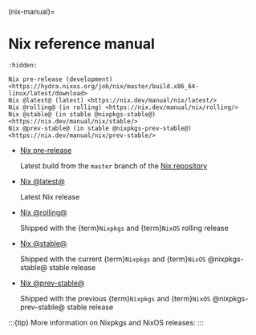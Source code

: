 (nix-manual)=
# Nix reference manual

<!--
This page is pre-processed before rendering with Sphinx. For details:

    grep -n nix-manual.md default.nix
-->

```{toctree}
:hidden:

Nix pre-release (development) <https://hydra.nixos.org/job/nix/master/build.x86_64-linux/latest/download>
Nix @latest@ (latest) <https://nix.dev/manual/nix/latest/>
Nix @rolling@ (in rolling) <https://nix.dev/manual/nix/rolling/>
Nix @stable@ (in stable @nixpkgs-stable@) <https://nix.dev/manual/nix/stable/>
Nix @prev-stable@ (in stable @nixpkgs-prev-stable@) <https://nix.dev/manual/nix/prev-stable/>
```

- [Nix pre-release](https://hydra.nixos.org/job/nix/master/build.x86_64-linux/latest/download)

  Latest build from the `master` branch of the [Nix repository](https://github.com/NixOS/nix)

- [Nix @latest@](https://nix.dev/manual/nix/latest/)

  Latest Nix release

- [Nix @rolling@](https://nix.dev/manual/nix/rolling/)

  Shipped with the {term}`Nixpkgs` and {term}`NixOS` rolling release

- [Nix @stable@](https://nix.dev/manual/nix/stable/)

  Shipped with the current {term}`Nixpkgs` and {term}`NixOS` @nixpkgs-stable@ stable release

- [Nix @prev-stable@](https://nix.dev/manual/nix/prev-stable/)

  Shipped with the previous {term}`Nixpkgs` and {term}`NixOS` @nixpkgs-prev-stable@ stable release

:::{tip}
More information on Nixpkgs and NixOS releases: [](channel-branches)
:::
